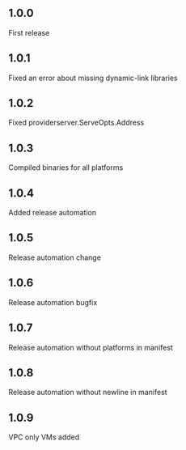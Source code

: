 ## 1.0.0

First release

## 1.0.1

Fixed an error about missing dynamic-link libraries

## 1.0.2

Fixed providerserver.ServeOpts.Address

## 1.0.3

Compiled binaries for all platforms

## 1.0.4

Added release automation

## 1.0.5

Release automation change

## 1.0.6

Release automation bugfix

## 1.0.7

Release automation without platforms in manifest

## 1.0.8

Release automation without newline in manifest

## 1.0.9

VPC only VMs added
